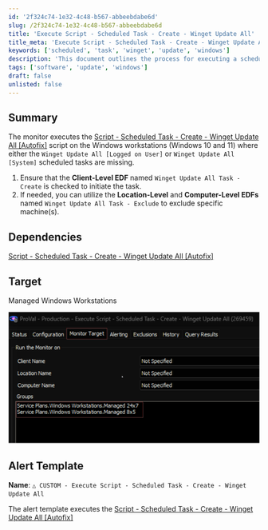 ```yaml
---
id: '2f324c74-1e32-4c48-b567-abbeebdabe6d'
slug: /2f324c74-1e32-4c48-b567-abbeebdabe6d
title: 'Execute Script - Scheduled Task - Create - Winget Update All'
title_meta: 'Execute Script - Scheduled Task - Create - Winget Update All'
keywords: ['scheduled', 'task', 'winget', 'update', 'windows']
description: 'This document outlines the process for executing a scheduled task that creates Winget Update All tasks on Windows 10 and 11 workstations. It details the necessary client-level and location-level EDFs for managing task initiation and exclusions.'
tags: ['software', 'update', 'windows']
draft: false
unlisted: false
---
```


## Summary

The monitor executes the [Script - Scheduled Task - Create - Winget Update All [Autofix]](/docs/4bb08610-f80b-4c5a-8e13-b6db095484c1) script on the Windows workstations (Windows 10 and 11) where either the `Winget Update All [Logged on User]` or `Winget Update All [System]` scheduled tasks are missing.

1. Ensure that the **Client-Level EDF** named `Winget Update All Task - Create` is checked to initiate the task.
2. If needed, you can utilize the **Location-Level** and **Computer-Level EDFs** named `Winget Update All Task - Exclude` to exclude specific machine(s).

## Dependencies

[Script - Scheduled Task - Create - Winget Update All [Autofix]](/docs/4bb08610-f80b-4c5a-8e13-b6db095484c1)

## Target

Managed Windows Workstations

![Image](../../../static/img/docs/2f324c74-1e32-4c48-b567-abbeebdabe6d/image_1.png)

## Alert Template

**Name**: `△ CUSTOM - Execute Script - Scheduled Task - Create - Winget Update All`

The alert template executes the [Script - Scheduled Task - Create - Winget Update All [Autofix]](/docs/4bb08610-f80b-4c5a-8e13-b6db095484c1)

